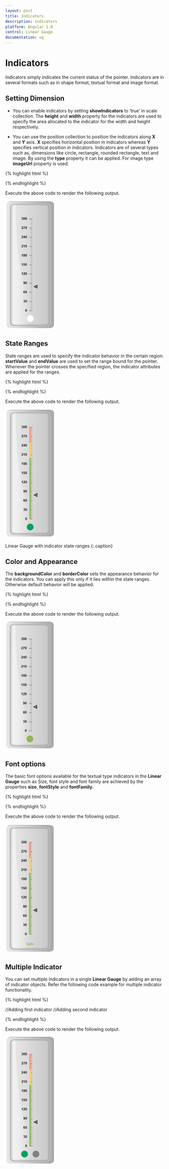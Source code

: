 ```yaml
---
layout: post
title: Indicators
description: indicators
platform: Angular 1.0
control: Linear Gauge
documentation: ug
---
```


# Indicators

Indicators simply indicates the current status of the pointer. Indicators are in several formats such as in shape format, textual format and image format.

## Setting Dimension

* You can enable indicators by setting **showIndicators** to ‘true’ in scale collection. The **height** and **width** property for the indicators are used to specify the area allocated to the indicator for the width and height respectively. 

* You can use the position collection to position the indicators along **X** and **Y** axis. **X** specifies horizontal position in indicators whereas **Y** specifies vertical position in indicators. Indicators are of several types such as, dimensions like circle, rectangle, rounded rectangle, text and image. By using the **type** property it can be applied. For image type **imageUrl** property is used.


{% highlight html %}

<html xmlns="http://www.w3.org/1999/xhtml" lang="en" ng-app="LinearGaugeApp">
    <head>
        <title>Essential Studio for AngularJS: LinearGauge</title>
        <!--CSS and Script file References -->
    </head>
    <body ng-controller="LinearGaugeCtrl">
        <div id="linearframe">
                 <ej-lineargauge e-enableanimation="false" e-value="78" 
                 e-frame-backgroundImageUrl="../images/gauge/Gauge_linear_light.png" >
                 <e-scales>
                 <e-scale e-width="0"  e-backgroundColor="transparent" e-showIndicators="true" 
                 e-showbarpointers="false" e-border-color="transparent" e-border-width="0" 
                 e-minimum="0" e-maximum="300" e-minorintervalvalue="5" 
                 e-majorintervalvalue="30" >
                 <e-markerpointers>
                 <e-markerpointer  e-width="10" e-length="10" e-backgroundColor="grey" 
                 e-distancefromscale="12">
                 </e-markerpointer>
                 </e-markerpointers>
                 <e-ticks>
                 <e-tick e-type="majorinterval" e-width="2" e-color="#8c8c8c" e-distancefromscale-x="7"
                 e-distancefromscale-y="0"></e-tick>
                 <e-tick e-type="minorinterval" e-width="1" e-height="6" e-color="#8c8c8c" 
                 e-distancefromscale-x="7" e-distancefromscale-y="0"></e-tick>
                 </e-ticks>
                 <e-indicators>
                 <e-indicator e-type="circle" e-width="10" e-height="10"  e-position-x="50" 
                 e-position-y="100"></e-indicator>
                 </e-indicators>
                 </e-scale>
                 </e-scales>
                 </ej-lineargauge>
        </div>
        <script>
        angular.module('LinearGaugeApp', ['ejangular'])
        .controller('LinearGaugeCtrl', function ($scope) {
         });
    </script>
    </body>
</html>



{% endhighlight %}



Execute the above code to render the following output.

![](Indicators_images/Indicators_img1.png)

## State Ranges

State ranges are used to specify the indicator behavior in the certain region. **startValue** and **endValue** are used to set the range bound for the pointer. Whenever the pointer crosses the specified region, the indicator attributes are applied for the ranges.


{% highlight html %}

<html xmlns="http://www.w3.org/1999/xhtml" lang="en" ng-app="LinearGaugeApp">
    <head>
        <title>Essential Studio for AngularJS: LinearGauge</title>
        <!--CSS and Script file References -->
    </head>
    <body ng-controller="LinearGaugeCtrl">
        <div id="linearframe">
                 <ej-lineargauge e-enableanimation="false" e-value="78" 
                 e-frame-backgroundImageUrl="../images/gauge/Gauge_linear_light.png" >
                 <e-scales>
                 <e-scale e-width="0"  e-backgroundColor="transparent" e-showIndicators="true" 
                 e-showbarpointers="false" e-showranges="true" e-border-color="transparent" 
                 e-border-width="0" e-minimum="0" e-maximum="300" e-minorintervalvalue="5" 
                 e-majorintervalvalue="30" >
                 <e-markerpointers>
                 <e-markerpointer  e-width="10" e-length="10" e-backgroundColor="grey" 
                 e-distancefromscale="12">
                 </e-markerpointer>
                 </e-markerpointers>
                 <e-ticks>
                 <e-tick e-type="majorinterval" e-width="2" e-color="#8c8c8c" e-distancefromscale-x="7" 
                 e-distancefromscale-y="0"></e-tick>
                 <e-tick e-type="minorinterval" e-width="1" e-height="6" e-color="#8c8c8c" 
                 e-distancefromscale-x="7" e-distancefromscale-y="0"></e-tick>
                 </e-ticks>
                 <e-ranges>
                 <e-range e-startvalue="0" e-endValue="200" e-startwidth="5" e-endwidth="5"  
                 e-backgroundcolor="#94C361" e-border-color="#94C361" e-border-width="1"> </e-range>
                 <e-range e-startvalue="200" e-endValue="250" e-startwidth="5" e-endwidth="5" 
                 e-backgroundcolor="#F9CF67" e-border-color="#F9CF67" e-border-width="1"></e-range>
                 <e-range e-startvalue="250" e-endValue="300" e-startwidth="5" e-endwidth="5" 
                 e-backgroundcolor="#F89B83" e-border-color="#F89B83" e-border-width="1"></e-range>
                 </e-ranges>
                 <e-indicators>
                 <e-indicator e-type="circle" e-width="10" e-height="10"  e-position-x="50" 
                 e-position-y="100">
                 <e-stateranges>
                 <e-staterange e-startValue="0" e-endValue="200" e-backgroundColor="#02A258" 
                 e-borderColor="#02A258"></e-staterange>
                 <e-staterange e-startValue="200" e-endValue="300" e-backgroundColor="grey" 
                 e-borderColor="grey"></e-staterange>
                 </e-stateranges>
                 </e-indicator>
                 </e-indicators>
                 </e-scale>
                 </e-scales>
                 </ej-lineargauge>
        </div>
        <script>
        angular.module('LinearGaugeApp', ['ejangular'])
        .controller('LinearGaugeCtrl', function ($scope) {
         });
    </script>
    </body>
</html>

{% endhighlight %}



Execute the above code to render the following output.

![](Indicators_images/Indicators_img2.png)

Linear Gauge with indicator state ranges
{:.caption}

## Color and Appearance

The **backgroundColor** and **borderColor** sets the appearance behavior for the indicators. You can apply this only if it lies within the state ranges. Otherwise default behavior will be applied.

{% highlight html %}

<html xmlns="http://www.w3.org/1999/xhtml" lang="en" ng-app="LinearGaugeApp">
    <head>
        <title>Essential Studio for AngularJS: LinearGauge</title>
        <!--CSS and Script file References -->
    </head>
    <body ng-controller="LinearGaugeCtrl">
        <div id="linearframe">
                 <ej-lineargauge e-enableanimation="false" e-value="78" 
                 e-frame-backgroundImageUrl="../images/gauge/Gauge_linear_light.png" >
                 <e-scales>
                 <e-scale e-width="0"  e-backgroundColor="transparent" e-showIndicators="true" 
                 e-showbarpointers="false" e-border-color="transparent" e-border-width="0" 
                 e-minimum="0" e-maximum="300" e-minorintervalvalue="5" e-majorintervalvalue="30" >
                 <e-markerpointers>
                 <e-markerpointer  e-width="10" e-length="10" e-backgroundColor="grey" 
                 e-distancefromscale="12">
                 </e-markerpointer>
                 </e-markerpointers>
                 <e-ticks>
                 <e-tick e-type="majorinterval" e-width="2" e-color="#8c8c8c" e-distancefromscale-x="7" 
                 e-distancefromscale-y="0"></e-tick>
                 <e-tick e-type="minorinterval" e-width="1" e-height="6" e-color="#8c8c8c" 
                 e-distancefromscale-x="7" e-distancefromscale-y="0"></e-tick>
                 </e-ticks>
                 <e-indicators>
                 <e-indicator e-type="circle" e-width="10" e-height="10"  e-position-x="50" 
                 e-position-y="100">
                 <e-stateranges>
                 <e-staterange e-startValue="0" e-endValue="300" e-backgroundColor="#91B64E" 
                 e-borderColor="#91B64E"></e-staterange>
                 </e-stateranges>
                 </e-indicator>
                 </e-indicators>
                 </e-scale>
                 </e-scales>
                 </ej-lineargauge>
        </div>
        <script>
        angular.module('LinearGaugeApp', ['ejangular'])
        .controller('LinearGaugeCtrl', function ($scope) {
         });
    </script>
    </body>
</html>



{% endhighlight %}



Execute the above code to render the following output.

![](Indicators_images/Indicators_img3.png)

## Font options

The basic font options available for the textual type indicators in the **Linear Gauge** such as Size, font style and font family are achieved by the properties **size**, **fontStyle** and **fontFamily.**

{% highlight html %}

<html xmlns="http://www.w3.org/1999/xhtml" lang="en" ng-app="LinearGaugeApp">
    <head>
        <title>Essential Studio for AngularJS: LinearGauge</title>
        <!--CSS and Script file References -->
    </head>
    <body ng-controller="LinearGaugeCtrl">
        <div id="linearframe">
                 <ej-lineargauge e-enableanimation="false" e-value="78" 
                 e-frame-backgroundImageUrl="../images/gauge/Gauge_linear_light.png" >
                 <e-scales>
                 <e-scale e-width="0"  e-backgroundColor="transparent" e-showIndicators="true" 
                 e-showbarpointers="false" e-showranges="true" e-border-color="transparent" 
                 e-border-width="0" e-minimum="0" e-maximum="300" e-minorintervalvalue="5" 
                 e-majorintervalvalue="30" >
                 <e-markerpointers>
                 <e-markerpointer  e-width="10" e-length="10" e-backgroundColor="grey" 
                 e-distancefromscale="12">
                 </e-markerpointer>
                 </e-markerpointers>
                 <e-ticks>
                 <e-tick e-type="majorinterval" e-width="2" e-color="#8c8c8c" e-distancefromscale-x="7" 
                 e-distancefromscale-y="0"></e-tick>
                 <e-tick e-type="minorinterval" e-width="1" e-height="6" e-color="#8c8c8c" 
                 e-distancefromscale-x="7" e-distancefromscale-y="0"></e-tick>
                 </e-ticks>
                 <e-ranges>
                 <e-range e-startvalue="0" e-endValue="200" e-startwidth="5" e-endwidth="5"  
                 e-backgroundcolor="#94C361" e-border-color="#94C361" e-border-width="1"> </e-range>
                 <e-range e-startvalue="200" e-endValue="250" e-startwidth="5" e-endwidth="5" 
                 e-backgroundcolor="#F9CF67" e-border-color="#F9CF67" e-border-width="1"></e-range>
                 <e-range e-startvalue="250" e-endValue="300" e-startwidth="5" e-endwidth="5" 
                 e-backgroundcolor="#F89B83" e-border-color="#F89B83" e-border-width="1"></e-range>
                 </e-ranges>
                 <e-indicators>
                 <e-indicator e-type="text" e-height="10"  e-textlocation-x="50" e-textlocation-y="100" 
                 e-font-size="12px" e-font-fontFamily="arial" e-font-fontStyle="bold">
                 <e-stateranges>
                 <e-staterange e-startValue="0" e-endValue="200" e-text="Safe" e-textColor="#94C361">
                 </e-staterange>
                 <e-staterange e-startValue="200" e-endValue="250" e-text="Caution" 
                 e-textColor="#F9CF67"></e-staterange>
                 <e-staterange e-startValue="250" e-endValue="300" e-text="Danger" 
                 e-textColor="#F89B83"></e-staterange>
                 </e-stateranges>
                 </e-indicator>
                 </e-indicators>
                 </e-scale>
                 </e-scales>
                 </ej-lineargauge>
        </div>
        <script>
        angular.module('LinearGaugeApp', ['ejangular'])
        .controller('LinearGaugeCtrl', function ($scope) {
         });
    </script>
    </body>
</html>



{% endhighlight %}



Execute the above code to render the following output.

![](Indicators_images/Indicators_img4.png)

## Multiple Indicator

You can set multiple indicators in a single **Linear Gauge** by adding an array of indicator objects. Refer the following code example for multiple indicator functionality.


{% highlight html %}

<html xmlns="http://www.w3.org/1999/xhtml" lang="en" ng-app="LinearGaugeApp">
    <head>
        <title>Essential Studio for AngularJS: LinearGauge</title>
        <!--CSS and Script file References -->
    </head>
    <body ng-controller="LinearGaugeCtrl">
        <div id="linearframe">
                 <ej-lineargauge e-enableanimation="false" e-readonly="false"  e-value="78" 
                 e-frame-backgroundImageUrl="../images/gauge/Gauge_linear_light.png" >
                 <e-scales>
                 <e-scale e-width="0"  e-backgroundColor="transparent" e-showIndicators="true" 
                 e-showbarpointers="false" e-showranges="true" e-border-color="transparent" 
                 e-border-width="0" e-minimum="0" e-maximum="300" e-minorintervalvalue="5" 
                 e-majorintervalvalue="30" >
                 <e-markerpointers>
                 <e-markerpointer  e-width="10" e-length="10" e-backgroundColor="grey" 
                 e-distancefromscale="12">
                 </e-markerpointer>
                 </e-markerpointers>
                 <e-ticks>
                 <e-tick e-type="majorinterval" e-width="2" e-color="#8c8c8c" e-distancefromscale-x="7" 
                 e-distancefromscale-y="0"></e-tick>
                 <e-tick e-type="minorinterval" e-width="1" e-height="6" e-color="#8c8c8c" 
                 e-distancefromscale-x="7" e-distancefromscale-y="0"></e-tick>
                 </e-ticks>
                 <e-ranges>
                 <e-range e-startvalue="0" e-endValue="200" e-startwidth="5" e-endwidth="5"  
                 e-backgroundcolor="#94C361" e-border-color="#94C361" e-border-width="1"> </e-range>
                 <e-range e-startvalue="200" e-endValue="250" e-startwidth="5" e-endwidth="5" 
                 e-backgroundcolor="#F9CF67" e-border-color="#F9CF67" e-border-width="1"></e-range>
                 <e-range e-startvalue="250" e-endValue="300" e-startwidth="5" e-endwidth="5" 
                 e-backgroundcolor="#F89B83" e-border-color="#F89B83" e-border-width="1"></e-range>
                 </e-ranges>
                 <e-indicators>
                  //Adding first indicator
                 <e-indicator e-type="circle" e-height="10"  e-width="10" e-position-x="30" 
                 e-position-y="100"><e-stateranges>
                 <e-staterange e-startValue="0" e-endValue="200" e-backgroundcolor="#02A258" 
                 e-bordercolor="#02A258"></e-staterange>
                 <e-staterange e-startValue="200" e-endValue="300" e-backgroundcolor="grey" 
                 e-bordercolor="grey"></e-staterange>
                 </e-stateranges>
                 </e-indicator>
                 //Adding second indicator
                  <e-indicator e-type="circle" e-height="10"  e-width="10" e-position-x="70"
                   e-position-y="100"><e-stateranges>
                 <e-staterange e-startValue="0" e-endValue="200" e-backgroundcolor="grey" 
                 e-bordercolor="grey"></e-staterange>
                 <e-staterange e-startValue="200" e-endValue="300" e-backgroundcolor="red" 
                 e-bordercolor="red"></e-staterange>
                 </e-stateranges>
                 </e-indicator>
                 </e-indicators>
                 </e-scale>
                 </e-scales>
                 </ej-lineargauge>
        </div>
        <script>
        angular.module('LinearGaugeApp', ['ejangular'])
        .controller('LinearGaugeCtrl', function ($scope) {
         });
    </script>
    </body>
</html>



{% endhighlight %}



Execute the above code to render the following output.



![](Indicators_images/Indicators_img5.png)

